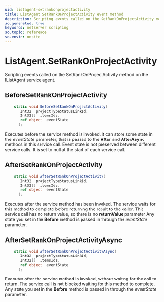 ```yaml
---
uid: listagent-setrankonprojectactivity
title: ListAgent.SetRankOnProjectActivity event method
description: Scripting events called on the SetRankOnProjectActivity method on the ListAgent service agent.
so.generated: true
keywords: netserver scripting
so.topic: reference
so.envir: onsite
---
```

# ListAgent.SetRankOnProjectActivity

Scripting events called on the <see cref='M:IListAgent.SetRankOnProjectActivity'>SetRankOnProjectActivity</see> method on the <see cref='IListAgent'>IListAgent</see>  service agent.

## BeforeSetRankOnProjectActivity
```cs
    static void BeforeSetRankOnProjectActivity(
       Int32  projectTypeStatusLinkId,
       Int32[]  itemsIds,
       ref object  eventState
      );
```
Executes before the service method is invoked.
It can store some state in the *eventState* parameter, that is passed to the **After** and **AfterAsync** methods in this service call.
Event state is not preserved between different service calls. It is set to null at the start of each service call.
## AfterSetRankOnProjectActivity
```cs
    static void AfterSetRankOnProjectActivity(
       Int32  projectTypeStatusLinkId,
       Int32[]  itemsIds,
       ref object  eventState
      );
```
Executes after the service method has been invoked. The service waits for this method to complete before returning the result to the caller.
This service call has no return value, so there is no **returnValue** parameter
Any state you set in the **Before** method is passed in through the *eventState* parameter.
## AfterSetRankOnProjectActivityAsync
```cs
    static void AfterSetRankOnProjectActivityAsync(
       Int32  projectTypeStatusLinkId,
       Int32[]  itemsIds,
       ref object  eventState
      );
```
Executes after the service method is invoked, without waiting for the call to return.
The service call is not blocked waiting for this method to complete.
Any state you set in the **Before** method is passed in through the *eventState* parameter.

